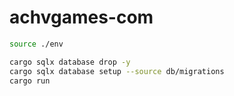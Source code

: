 # achvgames-com

```sh
source ./env

cargo sqlx database drop -y
cargo sqlx database setup --source db/migrations
cargo run
```
